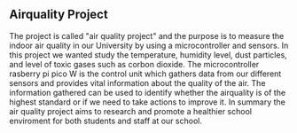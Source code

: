 ## Airquality Project

The project is called "air quality project" and the purpose is to measure the indoor air quality in our University by using a microcontroller and sensors. In this project we wanted study the temperature, humidity level, dust particles, and level of toxic gases such as corbon dioxide. The microcontroller rasberry pi pico W is the control unit which gathers data from our different sensors and provides vital information about the quality of the air. The information gathered can be used to identify whether the airquality is of the highest standard or if we need to take actions to improve it. In summary  the air quality project aims to research and promote a healthier school enviroment for both students and staff at our school. 